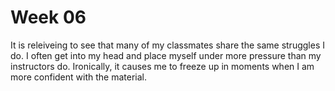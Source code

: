 # Week 06

It is releiveing to see that many of my classmates share 
the same struggles I do.
I often get into my head and place myself under more pressure than my instructors do.
Ironically, it causes me to freeze up in moments when I am more confident with the material.